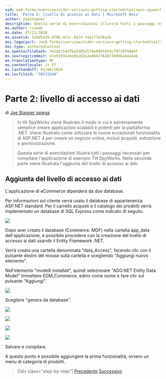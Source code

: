 ```yaml
---
uid: web-forms/overview/older-versions-getting-started/tailspin-spyworks/tailspin-spyworks-part-2
title: 'Parte 2: livello di accesso ai dati | Microsoft Docs'
author: JoeStagner
description: Questa serie di esercitazioni illustra tutti i passaggi necessari per compilare l'applicazione di esempio Tilt SpyWorks. Nella seconda parte viene illustrata l'aggiunta del livello di accesso ai dati.
ms.author: riande
ms.date: 07/21/2010
ms.assetid: 5a9d5429-d70b-411c-8474-f42cf7ef8a2b
msc.legacyurl: /web-forms/overview/older-versions-getting-started/tailspin-spyworks/tailspin-spyworks-part-2
msc.type: authoredcontent
ms.openlocfilehash: 342d2c54dfba5d052570e890f85dcf9739f9884f
ms.sourcegitcommit: e7e91932a6e91a63e2e46417626f39d6b244a3ab
ms.translationtype: MT
ms.contentlocale: it-IT
ms.lasthandoff: 03/06/2020
ms.locfileid: "78573248"
---
```

# <a name="part-2-data-access-layer"></a>Parte 2: livello di accesso ai dati

di [Joe Stagner spiega](https://github.com/JoeStagner)

> In tilt SpyWorks viene illustrato il modo in cui è estremamente semplice creare applicazioni scalabili e potenti per la piattaforma .NET. Viene illustrato come utilizzare le nuove eccezionali funzionalità di ASP.NET 4 per creare un negozio online, inclusi acquisti, estrazione e amministrazione.
> 
> Questa serie di esercitazioni illustra tutti i passaggi necessari per compilare l'applicazione di esempio Tilt SpyWorks. Nella seconda parte viene illustrata l'aggiunta del livello di accesso ai dati.

## <a id="_Toc260221668"></a>Aggiunta del livello di accesso ai dati

L'applicazione di eCommerce dipenderà da due database.

Per informazioni sul cliente verrà usato il database di appartenenza ASP.NET standard. Per il carrello acquisti e il catalogo dei prodotti verrà implementato un database di SQL Express come indicato di seguito.

![](tailspin-spyworks-part-2/_static/image1.jpg)

Dopo aver creato il database (Commerce. MDF) nella cartella app\_data dell'applicazione, è possibile procedere con la creazione del livello di accesso ai dati usando il Entity Framework .NET.

Verrà creata una cartella denominata "data\_Access", facendo clic con il pulsante destro del mouse sulla cartella e scegliendo "Aggiungi nuovo elemento".

Nell'elemento "modelli installati", quindi selezionare "ADO.NET Entity Data Model" immettere EDM\_Commerce. edmx come nome e fare clic sul pulsante "Aggiungi".

![](tailspin-spyworks-part-2/_static/image2.jpg)

Scegliere "genera da database".

![](tailspin-spyworks-part-2/_static/image1.png)

![](tailspin-spyworks-part-2/_static/image2.png)

![](tailspin-spyworks-part-2/_static/image3.png)

![](tailspin-spyworks-part-2/_static/image3.jpg)

Salvare e compilare.

A questo punto è possibile aggiungere la prima funzionalità, ovvero un menu di categoria di prodotti.

> [!div class="step-by-step"]
> [Precedente](tailspin-spyworks-part-1.md)
> [Successivo](tailspin-spyworks-part-3.md)
